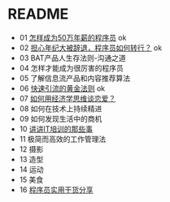 # README #

- 01 [怎样成为50万年薪的程序员](./01.md) ok
- 02 [担心年纪大被辞退，程序员如何转行？](./02.md) ok
- 03 BAT产品人生存法则-沟通之道
- 04 怎样才能成为很厉害的程序员
- 05 了解信息流产品和内容推荐算法
- 06 [快速引流的黄金法则](./06.md) ok
- 07 [如何用经济学思维谈恋爱？](./07.md)
- 08 如何在技术上持续精进
- 09 如何发现生活中的商机
- 10 [讲讲IT培训的那些事](./10.md)
- 11 极简而高效的工作管理法
- 12 摄影
- 13 造型
- 14 运动
- 15 美食
- 16 [程序员实用干货分享](./16.md)